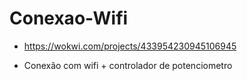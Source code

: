 # Conexao-Wifi

* https://wokwi.com/projects/433954230945106945

- Conexão com wifi + controlador de potenciometro